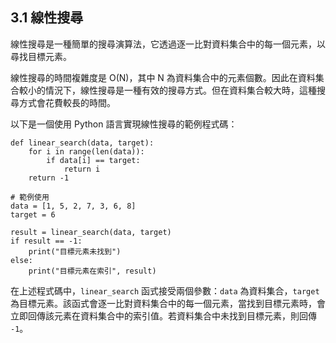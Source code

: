 ## 3.1 線性搜尋

線性搜尋是一種簡單的搜尋演算法，它透過逐一比對資料集合中的每一個元素，以尋找目標元素。

線性搜尋的時間複雜度是 O(N)，其中 N 為資料集合中的元素個數。因此在資料集合較小的情況下，線性搜尋是一種有效的搜尋方式。但在資料集合較大時，這種搜尋方式會花費較長的時間。

以下是一個使用 Python 語言實現線性搜尋的範例程式碼：

```
def linear_search(data, target):
    for i in range(len(data)):
        if data[i] == target:
            return i
    return -1

# 範例使用
data = [1, 5, 2, 7, 3, 6, 8]
target = 6

result = linear_search(data, target)
if result == -1:
    print("目標元素未找到")
else:
    print("目標元素在索引", result)
```

在上述程式碼中，`linear_search` 函式接受兩個參數：`data` 為資料集合，`target` 為目標元素。該函式會逐一比對資料集合中的每一個元素，當找到目標元素時，會立即回傳該元素在資料集合中的索引值。若資料集合中未找到目標元素，則回傳 `-1`。